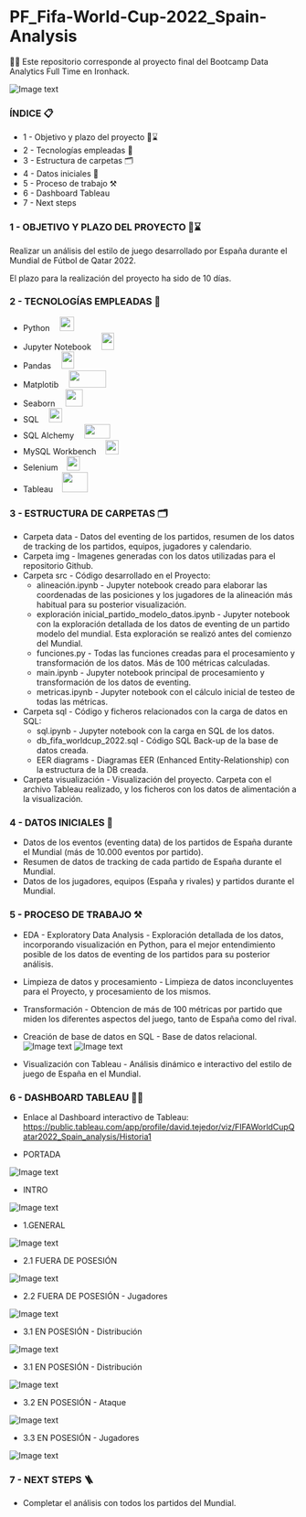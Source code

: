 # PF_Fifa-World-Cup-2022_Spain-Analysis

👨‍💻 Este repositorio corresponde al proyecto final del Bootcamp Data Analytics Full Time en Ironhack.

![Image text](https://github.com/Davidteje/FP_Fifa-World-Cup-2022_Spain-Analysis/blob/main/img/Tableau_Dashboard_1.PNG)


### ÍNDICE 📋

- 1 - Objetivo y plazo del proyecto 🎯⌛
- 2 - Tecnologías empleadas 🧰
- 3 - Estructura de carpetas 🗂️
- 4 - Datos iniciales 📨
- 5 - Proceso de trabajo ⚒️
- 6 - Dashboard Tableau
- 7 - Next steps 


### 1 - OBJETIVO Y PLAZO DEL PROYECTO 🎯⌛
Realizar un análisis del estilo de juego desarrollado por España durante el Mundial de Fútbol de Qatar 2022. 

El plazo para la realización del proyecto ha sido de 10 días.


### 2 - TECNOLOGÍAS EMPLEADAS 🧰
- Python &emsp;<img src="https://github.com/Davidteje/FP_Fifa-World-Cup-2022_Spain-Analysis/blob/main/img/python.webp" width="25" height="25">
- Jupyter Notebook &emsp;<img src="https://github.com/Davidteje/FP_Fifa-World-Cup-2022_Spain-Analysis/blob/main/img/jupyter.jpg" width="22" height="30">  &nbsp;&nbsp;    
- Pandas &emsp;<img src="https://github.com/Davidteje/FP_Fifa-World-Cup-2022_Spain-Analysis/blob/main/img/pandas.png" width="22" height="30"> &nbsp; &nbsp;
- Matplotib &emsp;<img src="https://github.com/Davidteje/FP_Fifa-World-Cup-2022_Spain-Analysis/blob/main/img/matplotib.png" width="65" height="30"> &nbsp; &nbsp;
- Seaborn &emsp;<img src="https://github.com/Davidteje/FP_Fifa-World-Cup-2022_Spain-Analysis/blob/main/img/seaborn.png" width="30" height="30"> &nbsp; &nbsp;
- SQL &emsp;<img src="https://github.com/Davidteje/FP_Fifa-World-Cup-2022_Spain-Analysis/blob/main/img/sql.png" width="23" height="25">   &nbsp;&nbsp;    
- SQL Alchemy &emsp;<img src="https://github.com/Davidteje/FP_Fifa-World-Cup-2022_Spain-Analysis/blob/main/img/sqlalchemy.jpeg" width="45" height="25">
- MySQL Workbench &nbsp;&nbsp;      <img src="https://github.com/Davidteje/FP_Fifa-World-Cup-2022_Spain-Analysis/blob/main/img/mysql-workbench.png" width="23" height="25">
- Selenium &nbsp;&nbsp;  <img src="https://github.com/Davidteje/FP_Fifa-World-Cup-2022_Spain-Analysis/blob/main/img/selenium.png" width="23" height="25">
- Tableau &nbsp;&nbsp;   <img src="https://github.com/Davidteje/FP_Fifa-World-Cup-2022_Spain-Analysis/blob/main/img/Tableau.png" width="45" height="35">


### 3 - ESTRUCTURA DE CARPETAS 🗂️
- Carpeta data - Datos del eventing de los partidos, resumen de los datos de tracking de los partidos, equipos, jugadores y calendario.
- Carpeta img - Imagenes generadas con los datos utilizadas para el repositorio Github.
- Carpeta src - Código desarrollado en el Proyecto: 
    - alineación.ipynb - Jupyter notebook creado para elaborar las coordenadas de las posiciones y los jugadores de la alineación más habitual para su posterior visualización.
    - exploración inicial_partido_modelo_datos.ipynb - Jupyter notebook con la exploración detallada de los datos de eventing de un partido modelo del mundial. Esta exploración se realizó antes del comienzo del Mundial.
    - funciones.py - Todas las funciones creadas para el procesamiento y transformación de los datos. Más de 100 métricas calculadas.
    - main.ipynb - Jupyter notebook principal de procesamiento y transformación de los datos de eventing.
    - metricas.ipynb - Jupyter notebook con el cálculo inicial de testeo de todas las métricas.
- Carpeta sql - Código y ficheros relacionados con la carga de datos en SQL:
    - sql.ipynb - Jupyter notebook con la carga en SQL de los datos.
    - db_fifa_worldcup_2022.sql - Código SQL Back-up de la base de datos creada.
    - EER diagrams - Diagramas EER (Enhanced Entity-Relationship) con la estructura de la DB creada.
- Carpeta visualización - Visualización del proyecto. Carpeta con el archivo Tableau realizado, y los ficheros con los datos de alimentación a la visualización.



### 4 - DATOS INICIALES 📨
- Datos de los eventos (eventing data) de los partidos de España durante el Mundial (más de 10.000 eventos por partido).
- Resumen de datos de tracking de cada partido de España durante el Mundial.
- Datos de los jugadores, equipos (España y rivales) y partidos durante el Mundial.


### 5 - PROCESO DE TRABAJO ⚒️
- EDA - Exploratory Data Analysis - Exploración detallada de los datos, incorporando visualización en Python, para el mejor entendimiento posible de los datos de eventing de los partidos para su posterior análisis.
- Limpieza de datos y procesamiento - Limpieza de datos inconcluyentes para el Proyecto, y procesamiento de los mismos.
- Transformación - Obtencion de más de 100 métricas por partido que miden los diferentes aspectos del juego, tanto de España como del rival.
- Creación de base de datos en SQL - Base de datos relacional.
![Image text](https://github.com/Davidteje/FP_Fifa-World-Cup-2022_Spain-Analysis/blob/main/sql/EER_diagram_1.PNG)
![Image text](https://github.com/Davidteje/FP_Fifa-World-Cup-2022_Spain-Analysis/blob/main/sql/EER_diagram_2.PNG)

- Visualización con Tableau - Análisis dinámico e interactivo del estilo de juego de España en el Mundial.


### 6 - DASHBOARD TABLEAU 👨‍🎨

- Enlace al Dashboard interactivo de Tableau:
https://public.tableau.com/app/profile/david.tejedor/viz/FIFAWorldCupQatar2022_Spain_analysis/Historia1


- PORTADA

![Image text](https://github.com/Davidteje/FP_Fifa-World-Cup-2022_Spain-Analysis/blob/main/img/Tableau_Dashboard_1.PNG)

- INTRO

![Image text](https://github.com/Davidteje/FP_Fifa-World-Cup-2022_Spain-Analysis/blob/main/img/Tableau_Dashboard_2.PNG)

- 1.GENERAL

![Image text](https://github.com/Davidteje/FP_Fifa-World-Cup-2022_Spain-Analysis/blob/main/img/Tableau_Dashboard_3.PNG)

- 2.1 FUERA DE POSESIÓN

![Image text](https://github.com/Davidteje/FP_Fifa-World-Cup-2022_Spain-Analysis/blob/main/img/Tableau_Dashboard_4.PNG)

- 2.2 FUERA DE POSESIÓN - Jugadores

![Image text](https://github.com/Davidteje/FP_Fifa-World-Cup-2022_Spain-Analysis/blob/main/img/Tableau_Dashboard_5.PNG)

- 3.1 EN POSESIÓN - Distribución

![Image text](https://github.com/Davidteje/FP_Fifa-World-Cup-2022_Spain-Analysis/blob/main/img/Tableau_Dashboard_6.PNG)

- 3.1 EN POSESIÓN - Distribución

![Image text](https://github.com/Davidteje/FP_Fifa-World-Cup-2022_Spain-Analysis/blob/main/img/Tableau_Dashboard_7.PNG)

- 3.2 EN POSESIÓN - Ataque

![Image text](https://github.com/Davidteje/FP_Fifa-World-Cup-2022_Spain-Analysis/blob/main/img/Tableau_Dashboard_8.PNG)

- 3.3 EN POSESIÓN - Jugadores

![Image text](https://github.com/Davidteje/FP_Fifa-World-Cup-2022_Spain-Analysis/blob/main/img/Tableau_Dashboard_9.PNG)



### 7 - NEXT STEPS 🪜
- Completar el análisis con todos los partidos del Mundial.

